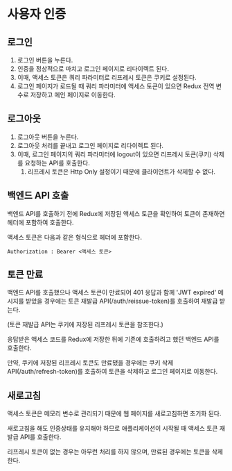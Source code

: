 # 사용자 인증

## 로그인

1. 로그인 버튼을 누른다.
2. 인증을 정상적으로 마치고 로그인 페이지로 리다이렉트 된다.
3. 이때, 액세스 토큰은 쿼리 파라미터로 리프레시 토큰은 쿠키로 설정된다.
4. 로그인 페이지가 로드될 때 쿼리 파라미터에 액세스 토큰이 있으면 Redux 전역 변수로 저장하고 메인 페이지로 이동한다.

## 로그아웃

1. 로그아웃 버튼을 누른다.
2. 로그아웃 처리를 끝내고 로그인 페이지로 리다이렉트 된다.
3. 이때, 로그인 페이지의 쿼리 파라미터에 logout이 있으면 리프레시 토큰(쿠키) 삭제를 요청하는 API를 호출한다.
    1. 리프레시 토큰은 Http Only 설정이기 때문에 클라이언트가 삭제할 수 없다.

## 백엔드 API 호출

백엔드 API를 호출하기 전에 Redux에 저장된 액세스 토큰을 확인하여 토큰이 존재하면 헤더에 포함하여 호출한다.

액세스 토큰은 다음과 같은 형식으로 헤더에 포함한다.

```text
Authorization : Bearer <액세스 토큰>
```

## 토큰 만료

백엔드 API를 호출했으나 액세스 토큰이 만료되어 401 응답과 함께 'JWT expired' 메시지를 받았을 경우에는 토큰 재발급 API(/auth/reissue-token)를 호출하여 재발급 받는다.

(토큰 재발급 API는 쿠키에 저장된 리프레시 토큰을 참조한다.)

응답받은 액세스 코드를 Redux에 저장한 뒤에 기존에 호출하려고 했던 백엔드 API를 호출한다.

만약, 쿠키에 저장된 리프레시 토큰도 만료됐을 경우에는 쿠키 삭제 API(/auth/refresh-token)를 호출하여 토큰을 삭제하고 로그인 페이지로 이동한다.

## 새로고침

액세스 토큰은 메모리 변수로 관리되기 때문에 웹 페이지를 새로고침하면 초기화 된다.

새로고침을 해도 인증상태를 유지해야 하므로 애플리케이션이 시작될 때 액세스 토큰 재발급 API를 호출한다.

리프레시 토큰이 없는 경우는 아무런 처리를 하지 않으며, 만료된 경우에는 토큰을 삭제한다.
